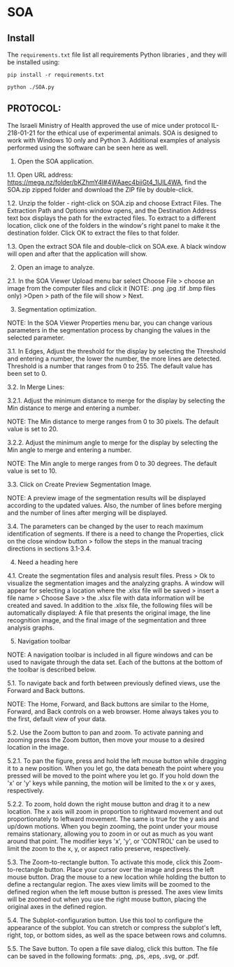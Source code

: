 # SOA

## Install
The `requirements.txt` file list all requirements Python libraries , and they will be installed using:

```
pip install -r requirements.txt
```

```
python ./SOA.py
```


##  PROTOCOL: 

The Israeli Ministry of Health approved the use of mice under protocol IL-218-01-21 for the ethical use of experimental animals.
SOA is designed to work with Windows 10 only and Python 3. 
Additional examples of analysis performed using the software can be seen here as well. 



1.	Open the SOA application.

1.1.	Open URL address: https://mega.nz/folder/bKZhmY4I#4WAaec4biiGt4_1lJlL4WA, find the SOA.zip zipped folder and download the ZIP file by double-click.

1.2.	Unzip the folder - right-click on SOA.zip and choose Extract Files. The Extraction Path and Options window opens, and the Destination Address text box displays the path for the extracted files. To extract to a different location, click one of the folders in the window's right panel to make it the destination folder. Click OK to extract the files to that folder. 

1.3.	Open the extract SOA file and double-click on SOA.exe. A black window will open and after that the application will show.


2.	Open an image to analyze.

2.1.	In the SOA Viewer Upload menu bar select Choose File > choose an image from the computer files and click it (NOTE: .png .jpg .tif .bmp files only) >Open > path of the file will show > Next. 

3.	Segmentation optimization. 

NOTE: In the SOA Viewer Properties menu bar, you can change various parameters in the segmentation process by changing the values in the selected parameter. 

3.1.	In Edges, Adjust the threshold for the display by selecting the Threshold and entering a number, the lower the number, the more lines are detected. Threshold is a number that ranges from 0 to 255. The default value has been set to 0. 

3.2.	In Merge Lines:

3.2.1.	Adjust the minimum distance to merge for the display by selecting the Min distance to merge and entering a number. 

NOTE: The Min distance to merge ranges from 0 to 30 pixels. The default value is set to 20. 

3.2.2.	Adjust the minimum angle to merge for the display by selecting the Min angle to merge and entering a number. 

NOTE: The Min angle to merge ranges from 0 to 30 degrees. The default value is set to 10.

3.3.	Click on Create Preview Segmentation Image. 

NOTE: A preview image of the segmentation results will be displayed according to the updated values. Also, the number of lines before merging and the number of lines after merging will be displayed. 

3.4.	The parameters can be changed by the user to reach maximum identification of segments. If there is a need to change the Properties, click on the close window button > follow the steps in the manual tracing directions in sections 3.1-3.4.

4.	Need a heading here

4.1.	Create the segmentation files and analysis result files.
Press > Ok to visualize the segmentation images and the analyzing graphs. A window will appear for selecting a location where the .xlsx file will be saved > insert a file name > Choose Save > the .xlsx file with data information will be created and saved. In addition to the .xlsx file, the following files will be automatically displayed: A file that presents the original image, the line recognition image, and the final image of the segmentation and three analysis graphs.

5.	Navigation toolbar

NOTE: A navigation toolbar is included in all figure windows and can be used to navigate through the data set. Each of the buttons at the bottom of the toolbar is described below.

5.1.	To navigate back and forth between previously defined views, use the Forward and Back buttons. 

NOTE: The Home, Forward, and Back buttons are similar to the Home, Forward, and Back controls on a web browser. Home always takes you to the first, default view of your data. 

5.2.	Use the Zoom button to pan and zoom. To activate panning and zooming press the Zoom button, then move your mouse to a desired location in the image.  

5.2.1.	To pan the figure, press and hold the left mouse button while dragging it to a new position. When you let go, the data beneath the point where you pressed will be moved to the point where you let go. If you hold down the 'x' or 'y' keys while panning, the motion will be limited to the x or y axes, respectively. 

5.2.2.	To zoom, hold down the right mouse button and drag it to a new location. The x axis will zoom in proportion to rightward movement and out proportionately to leftward movement. The same is true for the y axis and up/down motions. When you begin zooming, the point under your mouse remains stationary, allowing you to zoom in or out as much as you want around that point. The modifier keys 'x', 'y', or 'CONTROL' can be used to limit the zoom to the x, y, or aspect ratio preserve, respectively.

5.3.	The Zoom-to-rectangle button. To activate this mode, click this Zoom-to-rectangle button. Place your cursor over the image and press the left mouse button. Drag the mouse to a new location while holding the button to define a rectangular region. The axes view limits will be zoomed to the defined region when the left mouse button is pressed. The axes view limits will be zoomed out when you use the right mouse button, placing the original axes in the defined region.

5.4.	The Subplot-configuration button. Use this tool to configure the appearance of the subplot. You can stretch or compress the subplot's left, right, top, or bottom sides, as well as the space between rows and columns.

5.5.	The Save button. To open a file save dialog, click this button. The file can be saved in the following formats: .png, .ps, .eps, .svg, or .pdf.
